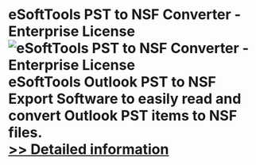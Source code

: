 # eSoftTools PST to NSF Converter - Enterprise License<br />![eSoftTools PST to NSF Converter - Enterprise License](https://mycommerce.akamaized.net/api/pimages/P300877996/BIG/300877996.GIF)<br />eSoftTools Outlook PST to NSF Export Software to easily read and convert Outlook PST items to NSF files.<br />[>> Detailed information](https://secure.shareit.com/shareit/product.html?productid=300877996&affiliateid=200057808)